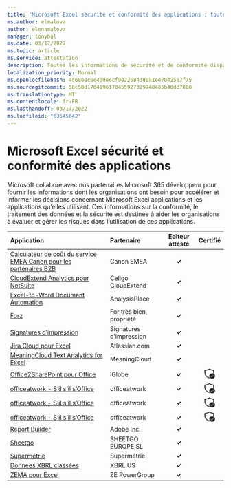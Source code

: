 ```yaml
---
title: 'Microsoft Excel sécurité et conformité des applications : toutes les applications'
ms.author: elmalova
author: elenamalova
manager: tonybal
ms.date: 03/17/2022
ms.topic: article
ms.service: attestation
description: Toutes les informations de sécurité et de conformité disponibles pour toutes les Microsoft Excel applications.
localization_priority: Normal
ms.openlocfilehash: 4c68eec6e40deecf9e226843d0a1ee70425a7f75
ms.sourcegitcommit: 58c50d1704196178455927329748485b40dd7880
ms.translationtype: MT
ms.contentlocale: fr-FR
ms.lasthandoff: 03/17/2022
ms.locfileid: "63545642"
---
```

# <a name="microsoft-excel-apps-security-and-compliance"></a>Microsoft Excel sécurité et conformité des applications

Microsoft collabore avec nos partenaires Microsoft 365 développeur pour fournir les informations dont les organisations ont besoin pour accélérer et informer les décisions concernant Microsoft Excel applications et les applications qu’elles utilisent. Ces informations sur la conformité, le traitement des données et la sécurité est destinée à aider les organisations à évaluer et gérer les risques dans l’utilisation de ces applications.

| **Application** | **Partenaire** | **Éditeur attesté** | **Certifié** |
|:--------|:------------|:----------------------:|:-------------:|
| [Calculateur de coût du service EMEA Canon pour les partenaires B2B](./canon-emea-service-cost-calculator-for-b2b-partners.md) | Canon EMEA | **✓** |  |
| [CloudExtend Analytics pour NetSuite](./celigo-cloudextend-analytics-for-netsuite.md) | Celigo CloudExtend | **✓** |  |
| [Excel-to-Word Document Automation](./analysisplace-excel-to-word-document-automation.md) | AnalysisPlace | **✓** |  |
| [Forz](./forbury-property.md) | For très bien, propriété | **✓** |  |
| [Signatures d’impression](./impression-signatures.md) | Signatures d’impression | **✓** |  |
| [Jira Cloud pour Excel](./atlassiancom-jira-cloud-for-excel.md) | Atlassian.com | **✓** |  |
| [MeaningCloud Text Analytics for Excel](./meaningcloud-text-analytics-for-excel.md) | MeaningCloud | **✓** |  |
| [Office2SharePoint pour Office](./iglobe-office2sharepoint-for-office.md) | iGlobe | **✓** | <img alt="Certified application badge" src="../media/certified-badge.png" height="25" width="25" /> |
| [officeatwork - S’il s’il s’Office](./officeatwork-officeatworkcontent-chooser-for-office.md) | officeatwork | **✓** | <img alt="Certified application badge" src="../media/certified-badge.png" height="25" width="25" /> |
| [officeatwork - S’il s’il s’Office](./officeatwork-officeatworkimage-chooser-for-office.md) | officeatwork | **✓** | <img alt="Certified application badge" src="../media/certified-badge.png" height="25" width="25" /> |
| [officeatwork - S’il s’il s’Office](./officeatwork-officeatworktemplate-chooser-for-office.md) | officeatwork | **✓** | <img alt="Certified application badge" src="../media/certified-badge.png" height="25" width="25" /> |
| [Report Builder](./adobe-inc-report-builder.md) | Adobe Inc. | **✓** |  |
| [Sheetgo](./sheetgo-europe-sl.md) | SHEETGO EUROPE SL | **✓** |  |
| [Supermétrie](./supermetrics.md) | Supermétrie | **✓** |  |
| [Données XBRL classées](./xbrl-us-filed-data.md) | XBRL US | **✓** |  |
| [ZEMA pour Excel](./ze-powergroup-zema-for-excel.md) | ZE PowerGroup | **✓** |  |

